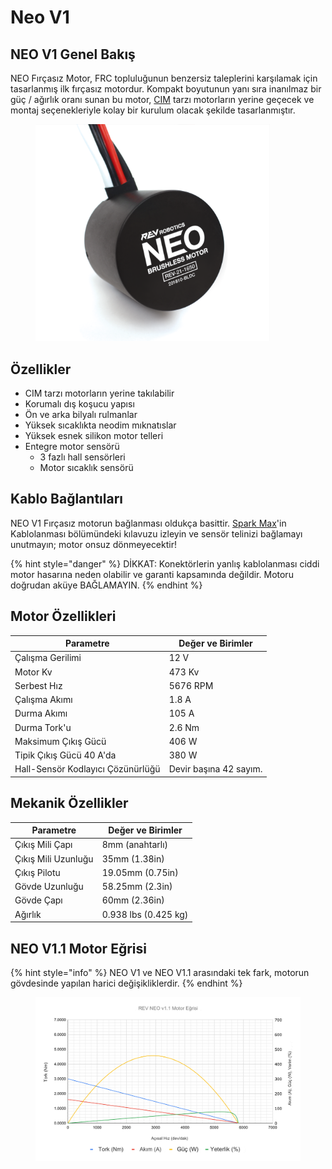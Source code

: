 # Neo V1

## NEO V1 Genel Bakış <a href="#neo-v1-overview" id="neo-v1-overview"></a>

NEO Fırçasız Motor, FRC topluluğunun benzersiz taleplerini karşılamak için tasarlanmış ilk fırçasız motordur. Kompakt boyutunun yanı sıra inanılmaz bir güç / ağırlık oranı sunan bu motor, [CIM](../../fircali-motorlar/cim.md) tarzı motorların yerine geçecek ve montaj seçenekleriyle kolay bir kurulum olacak şekilde tasarlanmıştır.

<div align="left">

<figure><img src="../../../../.gitbook/assets/image (19).png" alt="" width="375"><figcaption></figcaption></figure>

</div>

## Özellikler <a href="#features" id="features"></a>

* CIM tarzı motorların yerine takılabilir
* Korumalı dış koşucu yapısı
* Ön ve arka bilyalı rulmanlar
* Yüksek sıcaklıkta neodim mıknatıslar
* Yüksek esnek silikon motor telleri
* Entegre motor sensörü
  * 3 fazlı hall sensörleri
  * Motor sıcaklık sensörü

## Kablo Bağlantıları <a href="#wiring-connections" id="wiring-connections"></a>

NEO V1 Fırçasız motorun bağlanması oldukça basittir. [Spark Max](../../../../spark-max.md)'in Kablolanması bölümündeki kılavuzu izleyin ve sensör telinizi bağlamayı unutmayın; motor onsuz dönmeyecektir!&#x20;

{% hint style="danger" %}
DİKKAT: Konektörlerin yanlış kablolanması ciddi motor hasarına neden olabilir ve garanti kapsamında değildir. Motoru doğrudan aküye BAĞLAMAYIN.
{% endhint %}

## Motor Özellikleri <a href="#motor-specifications" id="motor-specifications"></a>

| Parametre                         | Değer ve Birimler      |
| --------------------------------- | ---------------------- |
| Çalışma Gerilimi                  | 12 V                   |
| Motor Kv                          | 473 Kv                 |
| Serbest Hız                       | 5676 RPM               |
| Çalışma Akımı                     | 1.8 A                  |
| Durma Akımı                       | 105 A                  |
| Durma Tork'u                      | 2.6 Nm                 |
| Maksimum Çıkış Gücü               | 406 W                  |
| Tipik Çıkış Gücü 40 A'da          | 380 W                  |
| Hall-Sensör Kodlayıcı Çözünürlüğü | Devir başına 42 sayım. |

## Mekanik Özellikler

| Parametre           | Değer ve Birimler    |
| ------------------- | -------------------- |
| Çıkış Mili Çapı     | 8mm (anahtarlı)      |
| Çıkış Mili Uzunluğu | 35mm (1.38in)        |
| Çıkış Pilotu        | 19.05mm (0.75in)     |
| Gövde Uzunluğu      | 58.25mm (2.3in)      |
| Gövde Çapı          | 60mm (2.36in)        |
| Ağırlık             | 0.938 lbs (0.425 kg) |

## NEO V1.1 Motor Eğrisi

{% hint style="info" %}
NEO V1 ve NEO V1.1 arasındaki tek fark, motorun gövdesinde yapılan harici değişikliklerdir.
{% endhint %}

<figure><img src="../../../../.gitbook/assets/image (16).png" alt=""><figcaption></figcaption></figure>



